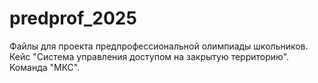# predprof_2025
Файлы для проекта предпрофессиональной олимпиады школьников. Кейс "Система управления доступом на закрытую территорию". Команда "МКС".
